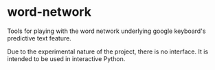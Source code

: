 word-network
============

Tools for playing with the word network underlying google keyboard's predictive text feature.

Due to the experimental nature of the project, there is no interface. It is intended to be used in interactive Python.
